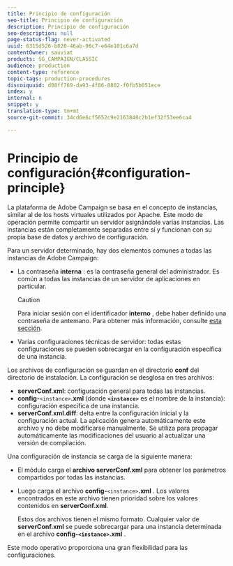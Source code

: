 ```yaml
---
title: Principio de configuración
seo-title: Principio de configuración
description: Principio de configuración
seo-description: null
page-status-flag: never-activated
uuid: 6315d526-b820-46ab-96c7-e64e101c6a7d
contentOwner: sauviat
products: SG_CAMPAIGN/CLASSIC
audience: production
content-type: reference
topic-tags: production-procedures
discoiquuid: d08ff769-da93-4f86-8802-f0fb5b051ece
index: y
internal: n
snippet: y
translation-type: tm+mt
source-git-commit: 34cd6e6cf5652c9e2163848c2b1ef32f53ee6ca4

---
```



# Principio de configuración{#configuration-principle}

La plataforma de Adobe Campaign se basa en el concepto de instancias, similar al de los hosts virtuales utilizados por Apache. Este modo de operación permite compartir un servidor asignándole varias instancias. Las instancias están completamente separadas entre sí y funcionan con su propia base de datos y archivo de configuración.

Para un servidor determinado, hay dos elementos comunes a todas las instancias de Adobe Campaign:

* La contraseña **interna** : es la contraseña general del administrador. Es común a todas las instancias de un servidor de aplicaciones en particular.

   >[!CAUTION]
   >
   >Para iniciar sesión con el identificador **interno** , debe haber definido una contraseña de antemano. Para obtener más información, consulte [esta sección](../../installation/using/campaign-server-configuration.md#internal-identifier).

* Varias configuraciones técnicas de servidor: todas estas configuraciones se pueden sobrecargar en la configuración específica de una instancia.

Los archivos de configuración se guardan en el directorio **conf** del directorio de instalación. La configuración se desglosa en tres archivos:

* **serverConf.xml**: configuración general para todas las instancias.
* **config-**`<instance>`**.xml** (donde **`<instance>`** es el nombre de la instancia): configuración específica de una instancia.
* **serverConf.xml.diff**: delta entre la configuración inicial y la configuración actual. La aplicación genera automáticamente este archivo y no debe modificarse manualmente. Se utiliza para propagar automáticamente las modificaciones del usuario al actualizar una versión de compilación.

Una configuración de instancia se carga de la siguiente manera:

* El módulo carga el **archivo serverConf.xml** para obtener los parámetros compartidos por todas las instancias.
* Luego carga el archivo **config-**`<instance>`**.xml** . Los valores encontrados en este archivo tienen prioridad sobre los valores contenidos en **serverConf.xml**.

   Estos dos archivos tienen el mismo formato. Cualquier valor de **serverConf.xml** se puede sobrecargar para una instancia determinada en el archivo **config-`<instance>`.xml** .

Este modo operativo proporciona una gran flexibilidad para las configuraciones.
